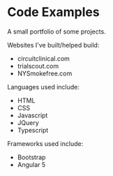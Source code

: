# Code Examples 
A small portfolio of some projects.

Websites I've built/helped build:
   * circuitclinical.com
   * trialscout.com
   * NYSmokefree.com

Languages used include:
   * HTML
   * CSS 
   * Javascript
   * JQuery
   * Typescript

Frameworks used include:
   * Bootstrap
   * Angular 5
